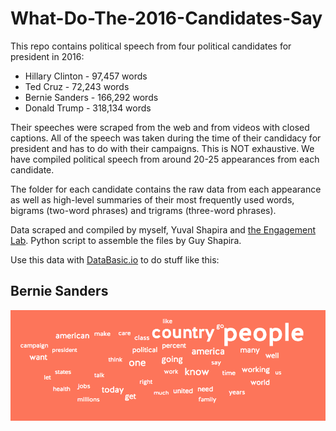 # What-Do-The-2016-Candidates-Say

This repo contains political speech from four political candidates for president in 2016: 
- Hillary Clinton - 97,457 words
- Ted Cruz - 72,243 words
- Bernie Sanders - 166,292 words
- Donald Trump - 318,134 words

Their speeches were scraped from the web and from videos with closed captions. All of the speech was taken during the time of their candidacy for president and has to do with their campaigns. This is NOT exhaustive. We have compiled political speech from around 20-25 appearances from each candidate. 

The folder for each candidate contains the raw data from each appearance as well as high-level summaries of their most frequently used words, bigrams (two-word phrases) and trigrams (three-word phrases).

Data scraped and compiled by myself, Yuval Shapira and [the Engagement Lab](http://elab.emerson.edu). Python script to assemble the files by Guy Shapira.

Use this data with [DataBasic.io](https://www.databasic.io) to do stuff like this:

## Bernie Sanders

![Image](images/BernieSanders.png?raw=true)
